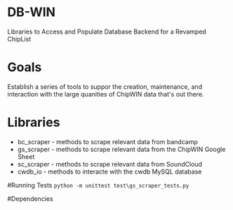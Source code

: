 # DB-WIN
Libraries to Access and Populate Database Backend for a Revamped ChipList

# Goals
Establish a series of tools to suppor the creation, maintenance, and interaction with
the large quanities of ChipWIN data that's out there.

# Libraries
* bc_scraper - methods to scrape relevant data from bandcamp
* gs_scraper - methods to scrape relevant data from the ChipWIN Google Sheet
* sc_scraper - methods to scrape relevant data from SoundCloud
* cwdb_io - methods to interacte with the cwdb MySQL database

#Running Tests
`python -m unittest test\gs_scraper_tests.py`

#Dependencies
 

